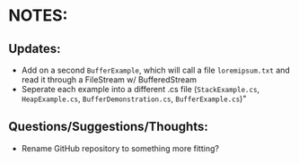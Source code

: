# NOTES:

## Updates:
- Add on a second `BufferExample`, which will call a file `loremipsum.txt` and read it through a FileStream w/ BufferedStream
- Seperate each example into a different .cs file (`StackExample.cs`, `HeapExample.cs`, `BufferDemonstration.cs`, `BufferExample.cs`)"

## Questions/Suggestions/Thoughts:
- Rename GitHub repository to something more fitting?
